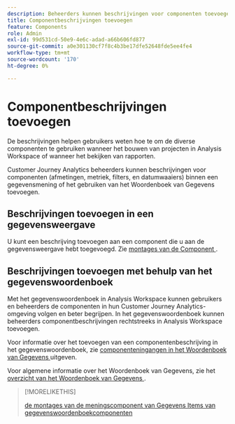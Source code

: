 ```yaml
---
description: Beheerders kunnen beschrijvingen voor componenten toevoegen met de gegevensweergave.
title: Componentbeschrijvingen toevoegen
feature: Components
role: Admin
exl-id: 99d531cd-50e9-4e6c-adad-a66b606fd877
source-git-commit: a0e301130cf7f8c4b3be17dfe52648fde5ee4fe4
workflow-type: tm+mt
source-wordcount: '170'
ht-degree: 0%

---
```


# Componentbeschrijvingen toevoegen

De beschrijvingen helpen gebruikers weten hoe te om de diverse componenten te gebruiken wanneer het bouwen van projecten in Analysis Workspace of wanneer het bekijken van rapporten.

Customer Journey Analytics beheerders kunnen beschrijvingen voor componenten (afmetingen, metriek, filters, en datumwaaiers) binnen een gegevensmening of het gebruiken van het Woordenboek van Gegevens toevoegen.

## Beschrijvingen toevoegen in een gegevensweergave

U kunt een beschrijving toevoegen aan een component die u aan de gegevensweergave hebt toegevoegd. Zie [ montages van de Component ](/help/data-views/component-settings/overview.md).

## Beschrijvingen toevoegen met behulp van het gegevenswoordenboek

Met het gegevenswoordenboek in Analysis Workspace kunnen gebruikers en beheerders de componenten in hun Customer Journey Analytics-omgeving volgen en beter begrijpen. In het gegevenswoordenboek kunnen beheerders componentbeschrijvingen rechtstreeks in Analysis Workspace toevoegen.

Voor informatie over het toevoegen van een componentenbeschrijving in het gegevenswoordenboek, zie [ componenteningangen in het Woordenboek van Gegevens ](/help/components/data-dictionary/edit-entries-data-dictionary.md) uitgeven.

Voor algemene informatie over het Woordenboek van Gegevens, zie het [ overzicht van het Woordenboek van Gegevens ](/help/components/data-dictionary/data-dictionary-overview.md).

>[!MORELIKETHIS]
>
>[ de montages van de meningscomponent van Gegevens ](/help/data-views/component-settings/overview.md)
>[Items van gegevenswoordenboekcomponenten ](/help/components/data-dictionary/edit-entries-data-dictionary.md)
>

